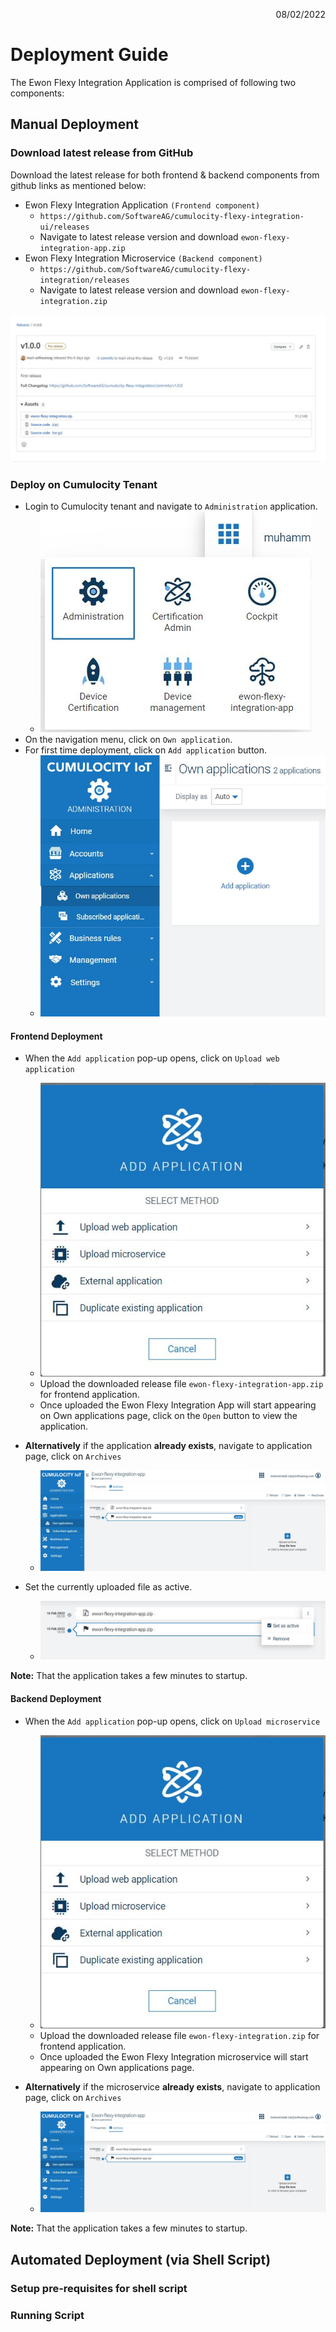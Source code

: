 <p align="right">08/02/2022</p>

# Deployment Guide
The Ewon Flexy Integration Application is comprised of following two components:

## Manual Deployment 
### Download latest release from GitHub
Download the latest release for both frontend & backend components from github links as mentioned below:

- Ewon Flexy Integration Application `(Frontend component)`
  - `https://github.com/SoftwareAG/cumulocity-flexy-integration-ui/releases`
  - Navigate to latest release version and download `ewon-flexy-integration-app.zip`
- Ewon Flexy Integration Microservice `(Backend component)`
  - `https://github.com/SoftwareAG/cumulocity-flexy-integration/releases`
  - Navigate to latest release version and download `ewon-flexy-integration.zip`

![An example of release file in Github](images/download-release-image.JPG)

### Deploy on Cumulocity Tenant


- Login to Cumulocity tenant and navigate to `Administration` application.
  - ![](images/admin-navigate-image.JPG)
- On the navigation menu, click on `Own application`.
- For first time deployment, click on `Add application` button.
  - ![](images/ownapplication-navigate.JPG)


#### Frontend Deployment

- When the `Add application` pop-up opens, click on `Upload web application`
  - ![](images/upload-webapplication.JPG)
  - Upload the downloaded release file `ewon-flexy-integration-app.zip` for frontend application.
  - Once uploaded the Ewon Flexy Integration App will start appearing on Own applications page, click on the `Open` button to view the application.

- __Alternatively__ if the application __already exists__, navigate to application page, click on `Archives`
  - ![](images/application-archives.JPG)

- Set the currently uploaded file as active.
  - ![](images/set-application-active.JPG)

__Note:__ That the application takes a few minutes to startup.


#### Backend Deployment

- When the `Add application` pop-up opens, click on `Upload microservice`
  - ![](images/upload-webapplication.JPG)
  - Upload the downloaded release file `ewon-flexy-integration.zip` for frontend application.
  - Once uploaded the Ewon Flexy Integration microservice will start appearing on Own applications page.

- __Alternatively__ if the microservice __already exists__, navigate to application page, click on `Archives`
  - ![](images/application-archives.JPG)

__Note:__ That the application takes a few minutes to startup.

## Automated Deployment (via Shell Script)
### Setup pre-requisites for shell script
### Running Script
